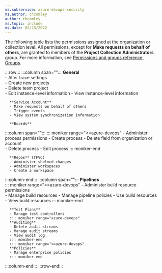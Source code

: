 ```yaml
---
ms.subservice: azure-devops-security
ms.author: chcomley
author: chcomley
ms.topic: include
ms.date: 02/28/2022
---
```


 
The following table lists the permissions assigned at the organization or collection level. All permissions, except for **Make requests on behalf of others**, are granted to members of the **Project Collection Administrators** group. For more information, see [Permissions and groups reference, Groups](../permissions.md#collection-level).
 
:::row:::
   :::column span="":::
      **General**  
      - Alter trace settings  
      - Create new projects  
      - Delete team project  
      - Edit instance-level information
      - View instance-level information  

      **Service Account**
      - Make requests on behalf of others
      - Trigger events
      - View system synchronization information  

      **Boards**  
   :::column span="":::
      ::: moniker range="<=azure-devops"
      - Administer process permissions
      - Create process
      - Delete field from organization or account  
      - Delete process
      - Edit process
      ::: moniker-end
      
      
      **Repos** (TFVC)  
      - Administer shelved changes  
      - Administer workspaces  
      - Create a workspace  
   :::column-end:::
   :::column span="":::
      **Pipelines**  
      ::: moniker range="<=azure-devops"
      - Administer build resource permissions  
      - Manage build resources
      - Manage pipeline policies
      - Use build resources
      - View build resources
      ::: moniker-end
      
      **Test Plans**  
      - Manage test controllers  
      ::: moniker range="azure-devops"
      **Auditing**
      - Delete audit streams
      - Manage audit streams
      - View audit log
      ::: moniker-end
      ::: moniker range="<=azure-devops"
      **Policies**  
      - Manage enterprise policies
      ::: moniker-end
   :::column-end:::
:::row-end:::
 
